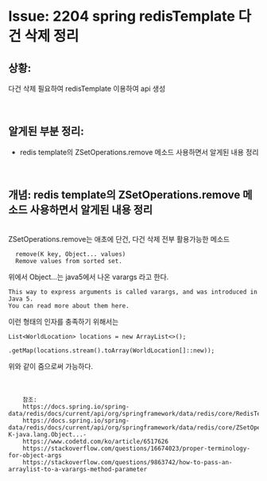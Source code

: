 <!--
author: Dailyscat
purpose: issue arrange
rules:
 (1) 헤더와 문단사이
    <br/>
    <br/>
 (2) 코드가 작성되는 부분은 >로 정리
 (3) 참조는 해당 내용 바로 아래
    <br/>
    <br/>
 (4) 명령어는 bold
 (5) 방안은 ## 안의 과정은 ###
-->

# Issue: 2204 spring redisTemplate 다건 삭제 정리

## 상황:
다건 삭제 필요하여 redisTemplate 이용하여 api 생성

<br/>

## 알게된 부분 정리:

- redis template의 ZSetOperations.remove 메소드 사용하면서 알게된 내용 정리

<br/>

## 개념: redis template의 ZSetOperations.remove 메소드 사용하면서 알게된 내용 정리

<br/>
  ZSetOperations.remove는 애초에 단건, 다건  삭제 전부 활용가능한 메소드

  ```
    remove(K key, Object... values)
    Remove values from sorted set.
  ```

  위에서 Object...는 java5에서 나온 varargs 라고 한다.
  
  ```
  This way to express arguments is called varargs, and was introduced in Java 5.
You can read more about them here.
  ```

이런 형태의 인자를 충족하기 위해서는 
```
List<WorldLocation> locations = new ArrayList<>();

.getMap(locations.stream().toArray(WorldLocation[]::new));
```

위와 같이 줌으로써 가능하다.
<br/>
<br/>
<br/>

        참조:
        https://docs.spring.io/spring-data/redis/docs/current/api/org/springframework/data/redis/core/RedisTemplate.html
        https://docs.spring.io/spring-data/redis/docs/current/api/org/springframework/data/redis/core/ZSetOperations.html#remove-K-java.lang.Object...-
        https://www.codetd.com/ko/article/6517626
        https://stackoverflow.com/questions/16674023/proper-terminology-for-object-args
        https://stackoverflow.com/questions/9863742/how-to-pass-an-arraylist-to-a-varargs-method-parameter

<br/>
